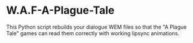 # W.A.F-A-Plague-Tale
This Python script rebuilds your dialogue WEM files so that the "A Plague Tale" games can read them correctly with working lipsync animations.
